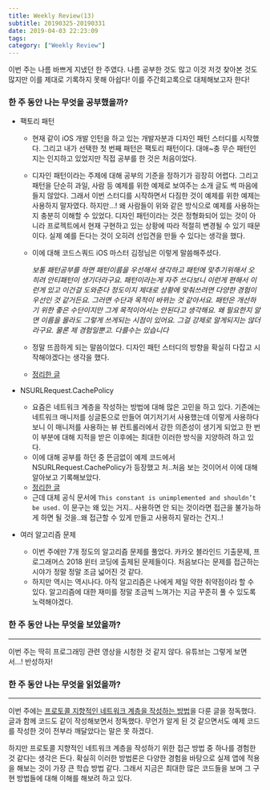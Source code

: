 ```yaml
---
title: Weekly Review(13)
subtitle: 20190325-20190331
date: 2019-04-03 22:23:09
tags:
category: ["Weekly Review"]
---
```


이번 주는 나름 바쁘게 지냈던 한 주였다. 나름 공부한 것도 많고 이것 저것 찾아본 것도 많지만 이를 제대로 기록하지 못해 아쉽다! 이를 주간회고록으로 대체해보고자 한다!



### 한 주 동안 나는 무엇을 공부했을까?

- 팩토리 패턴

  - 현재 같이 iOS 개발 인턴을 하고 있는 개발자분과 디자인 패턴 스터디를 시작했다. 그리고 내가 선택한 첫 번째 패턴은 팩토리 패턴이다. 대애~충 무슨 패턴인지는 인지하고 있었지만 직접 공부를 한 것은 처음이었다. 
  - 디자인 패턴이라는 주제에 대해 공부의 기준을 정하기가 굉장히 어렵다. 그리고 패턴을 단순히 과일, 사람 등 예제를 위한 예제로 보여주는 소개 글도 썩 마음에 들지 않았다. 그래서 이번 스터디를 시작하면서 다짐한 것이 예제를 위한 예제는 사용하지 말자였다. 하지만…! 왜 사람들이 위와 같은 방식으로 예제를 사용하는지 충분히 이해할 수 있었다. 디자인 패턴이라는 것은 정형화되어 있는 것이 아니라 프로젝트에서 현재 구현하고 있는 상황에 따라 적절히 변경될 수 있기 때문이다. 실제 예를 든다는 것이 오히려 선입견을 만들 수 있다는 생각을 했다. 
  - 이에 대해 코드스쿼드 iOS 마스터 김정님은 이렇게 말씀해주셨다. 

    *보통 패턴공부를 하면 패턴이름을 우선해서 생각하고 패턴에 맞추기위해서 오히려 안티패턴이 생기더라구요. 패턴이라는게 자주 쓰다보니 이런게 편해서 이런게 있고 이건걸 도와준다 정도이지 제대로 상황에 맞춰쓰려면 다양한 경험이 우선인 것 같거든요. 그러면 수단과 목적이 바뀌는 것 같아서요. 패턴은 개선하기 위한 좋은 수단이지만 그게 목적이어서는 안된다고 생각해요. 왜 필요한지 알면 이름을 몰라도 그렇게 쓰게되는 시점이 있어요. 그걸 강제로 알게되지는 않더라구요. 물론 제 경험일뿐고. 다를수는 있습니다*

  - 정말 뜨끔하게 되는 말씀이었다. 디자인 패턴 스터디의 방향을 확실히 다잡고 시작해야겠다는 생각을 했다. 
  - [정리한 글](https://ehdrjsdlzzzz.github.io/2019/04/03/Design-Pattern-Factory/)

- NSURLRequest.CachePolicy

  - 요즘은 네트워크 계층을 작성하는 방법에 대해 많은 고민을 하고 있다. 기존에는 네트워크 매니저를 싱글톤으로 만들어 여기저기서 사용했는데 이렇게 사용하다보니 이 매니저를 사용하는 뷰 컨트롤러에서 강한 의존성이 생기게 되었고 한 번 이 부분에 대해 지적을 받은 이후에는 최대한 이러한 방식을 지양하려 하고 있다. 
  - 이에 대해 공부를 하던 중 뜬금없이 예제 코드에서 NSURLRequest.CachePolicy가 등장했고 처..처음 보는 것이어서 이에 대해 알아보고 기록해보았다. 
  - [정리한 글](https://ehdrjsdlzzzz.github.io/2019/03/31/NSURLRequest-CachePolicy/)
  - 근데 대체 공식 문서에 `This constant is unimplemented and shouldn’t be used.` 이 문구는 왜 있는 거지.. 사용하면 안 되는 것이라면 접근을 불가능하게 하면 될 것을..왜 접근할 수 있게 만들고 사용하지 말라는 건지..!

- 여러 알고리즘 문제

  - 이번 주에만 7개 정도의 알고리즘 문제를 풀었다. 카카오 블라인드 기출문제, 프로그래머스 2018 윈터 코딩에 출제된 문제들이다. 처음보다는 문제를 접근하는 시야가 정말 정말 조금 넓어진 것 같다.
  - 하지만 역시는 역시나다. 아직 알고리즘은 나에게 제일 약한 취약점이라 할 수 있다. 알고리즘에 대한 재미를 정말 조금씩 느껴가는 지금 꾸준히 풀 수 있도록 노력해야겠다.



### 한 주 동안 나는 무엇을 보았을까?

---

이번 주는 딱히 프로그래밍 관련 영상을 시청한 것 같지 않다. 유튜브는 그렇게 보면서…! 반성하자!



### 한 주 동안 나는 무엇을 읽었을까?

---

이번 주에는 [프로토콜 지향적인 네트워크 계층을 작성하는 방법](https://medium.com/flawless-app-stories/writing-network-layer-in-swift-protocol-oriented-approach-4fa40ef1f908)을 다룬 글을 정독했다. 글과 함께 코드도 같이 작성해보면서 정독했다. 무언가 알게 된 것 같으면서도 예제 코드를 작성한 것이 전부라 깨달았다는 말은 못 하겠다. 

하지만 프로토콜 지향적인 네트워크 계층을 작성하기 위한 접근 방법 중 하나를 경험한 것 같다는 생각은 든다. 확실히 이러한 방법론은 다양한 경험을 바탕으로 실제 앱에 적용을 해보는 것이 가장 큰 학습 방법 같다. 그래서 지금은 최대한 많은 코드들을 보며 그 구현 방법들에 대해 이해를 해보려 하고 있다.

